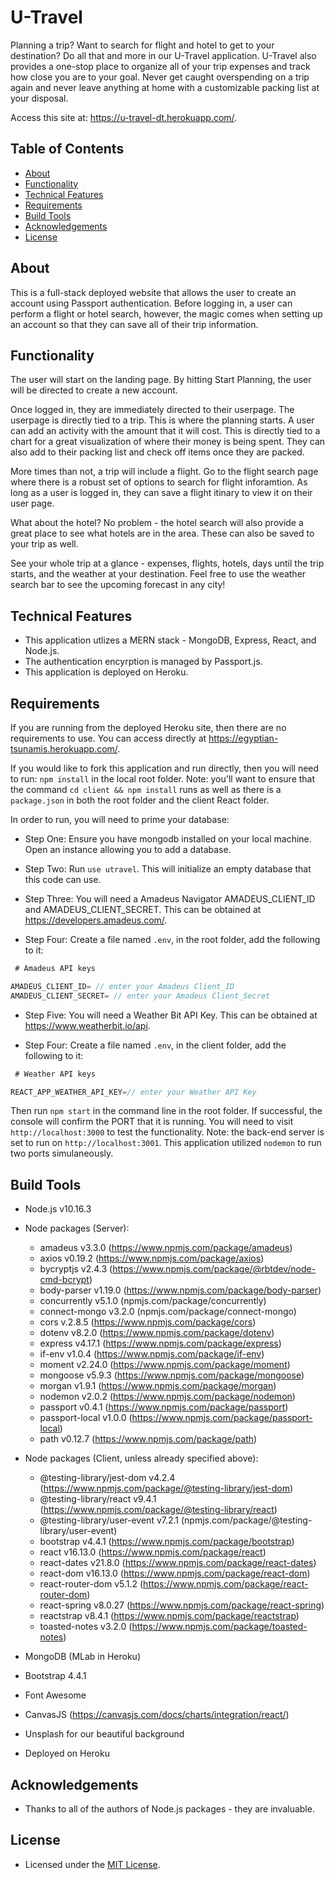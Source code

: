 # U-Travel
Planning a trip? Want to search for flight and hotel to get to your destination? Do all that and more in our U-Travel application. U-Travel also provides a one-stop place to organize all of your trip expenses and track how close you are to your goal. Never get caught overspending on a trip again and never leave anything at home with a customizable packing list at your disposal.

Access this site at: https://u-travel-dt.herokuapp.com/.

## Table of Contents
* [About](#about)
* [Functionality](#functionality)
* [Technical Features](#technical-features)
* [Requirements](#requirements)
* [Build Tools](#build-tools)
* [Acknowledgements](#acknowledgements)
* [License](#license)

## About
This is a full-stack deployed website that allows the user to create an account using Passport authentication. Before logging in, a user can perform a flight or hotel search, however, the magic comes when setting up an account so that they can save all of their trip information. 

## Functionality
The user will start on the landing page. By hitting Start Planning, the user will be directed to create a new account.

<!-- <img src="/assets/images/login.gif"> -->

Once logged in, they are immediately directed to their userpage. The userpage is directly tied to a trip. This is where the planning starts. A user can add an activity with the amount that it will cost. This is directly tied to a chart for a great visualization of where their money is being spent. They can also add to their packing list and check off items once they are packed. 
<!-- 
<img src="/assets/images/category.gif"> -->

More times than not, a trip will include a flight. Go to the flight search page where there is a robust set of options to search for flight inforamtion. As long as a user is logged in, they can save a flight itinary to view it on their user page.

<!-- <img src="/assets/images/charity.gif"> -->

What about the hotel? No problem - the hotel search will also provide a great place to see what hotels are in the area. These can also be saved to your trip as well.

<!-- <img src="/assets/images/profile.gif"> -->

See your whole trip at a glance - expenses, flights, hotels, days until the trip starts, and the weather at your destination. Feel free to use the weather search bar to see the upcoming forecast in any city!

## Technical Features
* This application utlizes a MERN stack - MongoDB, Express, React, and Node.js.
* The authentication encyrption is managed by Passport.js.
* This application is deployed on Heroku.

## Requirements
If you are running from the deployed Heroku site, then there are no requirements to use. You can access directly at https://egyptian-tsunamis.herokuapp.com/.

If you would like to fork this application and run directly, then you will need to run:
`npm install`
in the local root folder. Note: you'll want to ensure that the command `cd client && npm install` runs as well as there is a `package.json` in both the root
folder and the client React folder.

In order to run, you will need to prime your database:
   * Step One: Ensure you have mongodb installed on your local machine. Open an instance allowing you to add a database.

   * Step Two: Run `use utravel`. This will initialize an empty database that this code can use.

   * Step Three: You will need a Amadeus Navigator AMADEUS_CLIENT_ID and AMADEUS_CLIENT_SECRET. This can be obtained at https://developers.amadeus.com/.
   
   * Step Four: Create a file named `.env`, in the root folder, add the following to it:

```js
 # Amadeus API keys

AMADEUS_CLIENT_ID= // enter your Amadeus Client_ID
AMADEUS_CLIENT_SECRET= // enter your Amadeus Client_Secret

```
   * Step Five: You will need a Weather Bit API Key. This can be obtained at https://www.weatherbit.io/api.
   
   * Step Four: Create a file named `.env`, in the client folder, add the following to it:

```js
 # Weather API keys

REACT_APP_WEATHER_API_KEY=// enter your Weather API Key

```

Then run `npm start` in the command line in the root folder. If successful, the console will confirm the PORT that it is running. You will need to visit `http://localhost:3000` to test the functionality. Note: the back-end server is set to run on `http://localhost:3001`. This application utilized `nodemon` to run two ports 
simulaneously.

## Build Tools
* Node.js v10.16.3
* Node packages (Server):
  * amadeus v3.3.0 (https://www.npmjs.com/package/amadeus)
  * axios v0.19.2 (https://www.npmjs.com/package/axios)
  * bycryptjs v2.4.3 (https://www.npmjs.com/package/@rbtdev/node-cmd-bcrypt)
  * body-parser v1.19.0 (https://www.npmjs.com/package/body-parser)
  * concurrently v5.1.0 (npmjs.com/package/concurrently)
  * connect-mongo v3.2.0 (npmjs.com/package/connect-mongo)
  * cors v.2.8.5 (https://www.npmjs.com/package/cors)
  * dotenv v8.2.0 (https://www.npmjs.com/package/dotenv)
  * express v4.17.1 (https://www.npmjs.com/package/express)
  * if-env v1.0.4 (https://www.npmjs.com/package/if-env)
  * moment v2.24.0 (https://www.npmjs.com/package/moment)
  * mongoose v5.9.3 (https://www.npmjs.com/package/mongoose)
  * morgan v1.9.1 (https://www.npmjs.com/package/morgan)
  * nodemon v2.0.2 (https://www.npmjs.com/package/nodemon)
  * passport v0.4.1 (https://www.npmjs.com/package/passport)
  * passport-local v1.0.0 (https://www.npmjs.com/package/passport-local)
  * path v0.12.7 (https://www.npmjs.com/package/path)

* Node packages (Client, unless already specified above):
  * @testing-library/jest-dom v4.2.4 (https://www.npmjs.com/package/@testing-library/jest-dom)
  * @testing-library/react v9.4.1 (https://www.npmjs.com/package/@testing-library/react)
  * @testing-library/user-event v7.2.1 (npmjs.com/package/@testing-library/user-event)
  * bootstrap v4.4.1 (https://www.npmjs.com/package/bootstrap)
  * react v16.13.0 (https://www.npmjs.com/package/react)
  * react-dates v21.8.0 (https://www.npmjs.com/package/react-dates)
  * react-dom v16.13.0 (https://www.npmjs.com/package/react-dom)
  * react-router-dom v5.1.2 (https://www.npmjs.com/package/react-router-dom)
  * react-spring v8.0.27 (https://www.npmjs.com/package/react-spring)
  * reactstrap v8.4.1 (https://www.npmjs.com/package/reactstrap)
  * toasted-notes v3.2.0 (https://www.npmjs.com/package/toasted-notes)

* MongoDB (MLab in Heroku) 
* Bootstrap 4.4.1
* Font Awesome
* CanvasJS (https://canvasjs.com/docs/charts/integration/react/)
* Unsplash for our beautiful background
* Deployed on Heroku

## Acknowledgements
* Thanks to all of the authors of Node.js packages - they are invaluable.

## License
* Licensed under the [MIT License](./LICENSE).